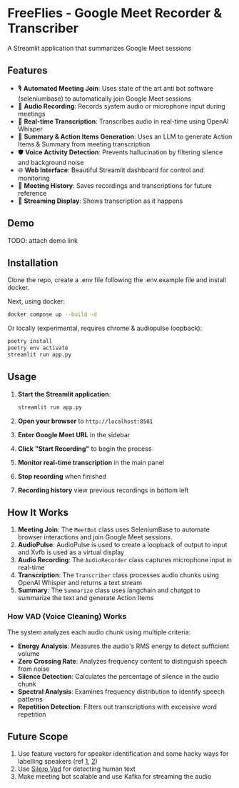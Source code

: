# FreeFlies - Google Meet Recorder & Transcriber

A Streamlit application that summarizes Google Meet sessions

## Features

- 🎙️ **Automated Meeting Join**: Uses state of the art anti bot software (seleniumbase) to automatically join Google Meet sessions
- 🎵 **Audio Recording**: Records system audio or microphone input during meetings
- 📝 **Real-time Transcription**: Transcribes audio in real-time using OpenAI Whisper
- 🤖 **Summary & Action Items Generation**: Uses an LLM to generate Action Items & Summary from meeting transcription
- 🛡️ **Voice Activity Detection**: Prevents hallucination by filtering silence and background noise
- 🌐 **Web Interface**: Beautiful Streamlit dashboard for control and monitoring
- 💾 **Meeting History**: Saves recordings and transcriptions for future reference
- 🔄 **Streaming Display**: Shows transcription as it happens

## Demo

TODO: attach demo link

## Installation

Clone the repo, create a .env file following the .env.example file and install docker.

Next, using docker:

```bash
docker compose up --build -d
```

Or locally (experimental, requires chrome & audiopulse loopback):

```bash
poetry install
poetry env activate
streamlit run app.py
```

## Usage

1. **Start the Streamlit application**:

   ```bash
   streamlit run app.py
   ```

2. **Open your browser** to `http://localhost:8501`

3. **Enter Google Meet URL** in the sidebar

4. **Click "Start Recording"** to begin the process

5. **Monitor real-time transcription** in the main panel

6. **Stop recording** when finished

7. **Recording history** view previous recordings in bottom left

## How It Works

1. **Meeting Join**: The `MeetBot` class uses SeleniumBase to automate browser interactions and join Google Meet sessions.
2. **AudioPulse**: AudioPulse is used to create a loopback of output to input and Xvfb is used as a virtual display
3. **Audio Recording**: The `AudioRecorder` class captures microphone input in real-time
4. **Transcription**: The `Transcriber` class processes audio chunks using OpenAI Whisper and returns a text stream
5. **Summary**: The `Summarize` class uses langchain and chatgpt to summarize the text and generate Action Items

### How VAD (Voice Cleaning) Works

The system analyzes each audio chunk using multiple criteria:

- **Energy Analysis**: Measures the audio's RMS energy to detect sufficient volume
- **Zero Crossing Rate**: Analyzes frequency content to distinguish speech from noise
- **Silence Detection**: Calculates the percentage of silence in the audio chunk
- **Spectral Analysis**: Examines frequency distribution to identify speech patterns
- **Repetition Detection**: Filters out transcriptions with excessive word repetition

## Future Scope

1. Use feature vectors for speaker identification and some hacky ways for labelling speakers (ref [1](https://github.com/openai/whisper/discussions/827), [2](https://github.com/natto-maki/Transcriber))
2. Use [Silero Vad](https://github.com/snakers4/silero-vad) for detecting human text
3. Make meeting bot scalable and use Kafka for streaming the audio
